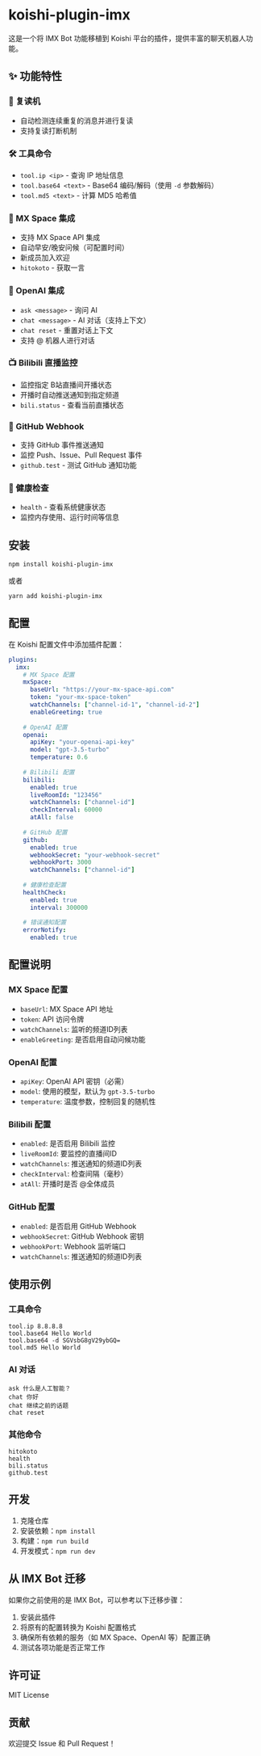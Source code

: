 # koishi-plugin-imx

这是一个将 IMX Bot 功能移植到 Koishi 平台的插件，提供丰富的聊天机器人功能。

## ✨ 功能特性

### 🔄 复读机
- 自动检测连续重复的消息并进行复读
- 支持复读打断机制

### 🛠️ 工具命令
- `tool.ip <ip>` - 查询 IP 地址信息
- `tool.base64 <text>` - Base64 编码/解码（使用 `-d` 参数解码）
- `tool.md5 <text>` - 计算 MD5 哈希值

### 🌸 MX Space 集成
- 支持 MX Space API 集成
- 自动早安/晚安问候（可配置时间）
- 新成员加入欢迎
- `hitokoto` - 获取一言

### 🤖 OpenAI 集成
- `ask <message>` - 询问 AI
- `chat <message>` - AI 对话（支持上下文）
- `chat reset` - 重置对话上下文
- 支持 @ 机器人进行对话

### 📺 Bilibili 直播监控
- 监控指定 B站直播间开播状态
- 开播时自动推送通知到指定频道
- `bili.status` - 查看当前直播状态

### 🐙 GitHub Webhook
- 支持 GitHub 事件推送通知
- 监控 Push、Issue、Pull Request 事件
- `github.test` - 测试 GitHub 通知功能

### 🏥 健康检查
- `health` - 查看系统健康状态
- 监控内存使用、运行时间等信息

## 安装

```bash
npm install koishi-plugin-imx
```

或者

```bash
yarn add koishi-plugin-imx
```

## 配置

在 Koishi 配置文件中添加插件配置：

```yaml
plugins:
  imx:
    # MX Space 配置
    mxSpace:
      baseUrl: "https://your-mx-space-api.com"
      token: "your-mx-space-token"
      watchChannels: ["channel-id-1", "channel-id-2"]
      enableGreeting: true
    
    # OpenAI 配置
    openai:
      apiKey: "your-openai-api-key"
      model: "gpt-3.5-turbo"
      temperature: 0.6
    
    # Bilibili 配置
    bilibili:
      enabled: true
      liveRoomId: "123456"
      watchChannels: ["channel-id"]
      checkInterval: 60000
      atAll: false
    
    # GitHub 配置
    github:
      enabled: true
      webhookSecret: "your-webhook-secret"
      webhookPort: 3000
      watchChannels: ["channel-id"]
    
    # 健康检查配置
    healthCheck:
      enabled: true
      interval: 300000
    
    # 错误通知配置
    errorNotify:
      enabled: true
```

## 配置说明

### MX Space 配置
- `baseUrl`: MX Space API 地址
- `token`: API 访问令牌
- `watchChannels`: 监听的频道ID列表
- `enableGreeting`: 是否启用自动问候功能

### OpenAI 配置
- `apiKey`: OpenAI API 密钥（必需）
- `model`: 使用的模型，默认为 `gpt-3.5-turbo`
- `temperature`: 温度参数，控制回复的随机性

### Bilibili 配置
- `enabled`: 是否启用 Bilibili 监控
- `liveRoomId`: 要监控的直播间ID
- `watchChannels`: 推送通知的频道ID列表
- `checkInterval`: 检查间隔（毫秒）
- `atAll`: 开播时是否 @全体成员

### GitHub 配置
- `enabled`: 是否启用 GitHub Webhook
- `webhookSecret`: GitHub Webhook 密钥
- `webhookPort`: Webhook 监听端口
- `watchChannels`: 推送通知的频道ID列表

## 使用示例

### 工具命令
```
tool.ip 8.8.8.8
tool.base64 Hello World
tool.base64 -d SGVsbG8gV29ybGQ=
tool.md5 Hello World
```

### AI 对话
```
ask 什么是人工智能？
chat 你好
chat 继续之前的话题
chat reset
```

### 其他命令
```
hitokoto
health
bili.status
github.test
```

## 开发

1. 克隆仓库
2. 安装依赖：`npm install`
3. 构建：`npm run build`
4. 开发模式：`npm run dev`

## 从 IMX Bot 迁移

如果你之前使用的是 IMX Bot，可以参考以下迁移步骤：

1. 安装此插件
2. 将原有的配置转换为 Koishi 配置格式
3. 确保所有依赖的服务（如 MX Space、OpenAI 等）配置正确
4. 测试各项功能是否正常工作

## 许可证

MIT License

## 贡献

欢迎提交 Issue 和 Pull Request！